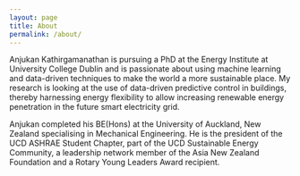 ```yaml
---
layout: page
title: About
permalink: /about/
---
```


Anjukan Kathirgamanathan is pursuing a PhD at the Energy Institute at University College Dublin and is passionate about 
using machine learning and data-driven techniques to make the world a more sustainable place. My research is looking at the 
use of data-driven predictive control in buildings, thereby harnessing energy flexibility to allow increasing renewable 
energy penetration in the future smart electricity grid.

Anjukan completed his BE(Hons) at the University of Auckland, New Zealand specialising in Mechanical Engineering. He is the
president of the UCD ASHRAE Student Chapter, part of the UCD Sustainable Energy Community, a leadership network member
of the Asia New Zealand Foundation and a Rotary Young Leaders Award recipient.
